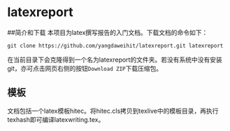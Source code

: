 # latexreport
##简介和下载
本项目为latex撰写报告的入门文档。下载文档的命令如下：
```
git clone https://github.com/yangdaweihit/latexreport.git latexreport
```
在当前目录下会克隆得到一个名为latexreport的文件夹。若没有系统中没有安装git，亦可点击网页右侧的按钮`Download ZIP`下载压缩包。
## 模板
文档包括一个latex模板hitec。将hitec.cls拷贝到texlive中的模板目录，再执行texhash即可编译latexwriting.tex。

